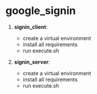 # google_signin

1. **signin_client**:
    - create a virtual environment
    - install all requirements
    - run execute.sh

2. **signin_server**:
    - create a virtual environment
    - install all requirements
    - run execute.sh